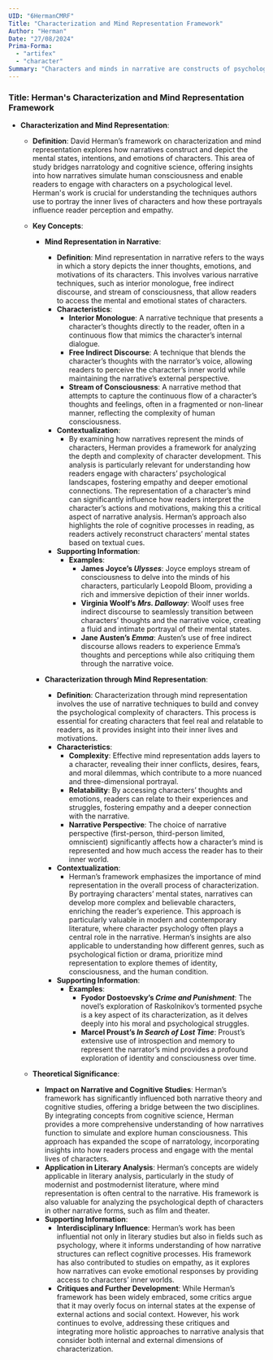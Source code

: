```yaml
---
UID: "6HermanCMRF"
Title: "Characterization and Mind Representation Framework"
Author: "Herman"
Date: "27/08/2024"
Prima-Forma:
  - "artifex"
  - "character"
Summary: "Characters and minds in narrative are constructs of psychological landscapes in which readers engage and interpret meaning."
---
```

### Title: **Herman's Characterization and Mind Representation Framework**

- **Characterization and Mind Representation**:
  - **Definition**: David Herman’s framework on characterization and mind representation explores how narratives construct and depict the mental states, intentions, and emotions of characters. This area of study bridges narratology and cognitive science, offering insights into how narratives simulate human consciousness and enable readers to engage with characters on a psychological level. Herman's work is crucial for understanding the techniques authors use to portray the inner lives of characters and how these portrayals influence reader perception and empathy.

  - **Key Concepts**:

    - **Mind Representation in Narrative**:
      - **Definition**: Mind representation in narrative refers to the ways in which a story depicts the inner thoughts, emotions, and motivations of its characters. This involves various narrative techniques, such as interior monologue, free indirect discourse, and stream of consciousness, that allow readers to access the mental and emotional states of characters.
      - **Characteristics**:
        - **Interior Monologue**: A narrative technique that presents a character’s thoughts directly to the reader, often in a continuous flow that mimics the character’s internal dialogue.
        - **Free Indirect Discourse**: A technique that blends the character’s thoughts with the narrator’s voice, allowing readers to perceive the character’s inner world while maintaining the narrative’s external perspective.
        - **Stream of Consciousness**: A narrative method that attempts to capture the continuous flow of a character’s thoughts and feelings, often in a fragmented or non-linear manner, reflecting the complexity of human consciousness.
      - **Contextualization**:
        - By examining how narratives represent the minds of characters, Herman provides a framework for analyzing the depth and complexity of character development. This analysis is particularly relevant for understanding how readers engage with characters’ psychological landscapes, fostering empathy and deeper emotional connections. The representation of a character’s mind can significantly influence how readers interpret the character’s actions and motivations, making this a critical aspect of narrative analysis. Herman’s approach also highlights the role of cognitive processes in reading, as readers actively reconstruct characters’ mental states based on textual cues.
      - **Supporting Information**:
        - **Examples**:
          - **James Joyce’s *Ulysses***: Joyce employs stream of consciousness to delve into the minds of his characters, particularly Leopold Bloom, providing a rich and immersive depiction of their inner worlds.
          - **Virginia Woolf’s *Mrs. Dalloway***: Woolf uses free indirect discourse to seamlessly transition between characters’ thoughts and the narrative voice, creating a fluid and intimate portrayal of their mental states.
          - **Jane Austen’s *Emma***: Austen’s use of free indirect discourse allows readers to experience Emma’s thoughts and perceptions while also critiquing them through the narrative voice.

    - **Characterization through Mind Representation**:
      - **Definition**: Characterization through mind representation involves the use of narrative techniques to build and convey the psychological complexity of characters. This process is essential for creating characters that feel real and relatable to readers, as it provides insight into their inner lives and motivations.
      - **Characteristics**:
        - **Complexity**: Effective mind representation adds layers to a character, revealing their inner conflicts, desires, fears, and moral dilemmas, which contribute to a more nuanced and three-dimensional portrayal.
        - **Relatability**: By accessing characters’ thoughts and emotions, readers can relate to their experiences and struggles, fostering empathy and a deeper connection with the narrative.
        - **Narrative Perspective**: The choice of narrative perspective (first-person, third-person limited, omniscient) significantly affects how a character’s mind is represented and how much access the reader has to their inner world.
      - **Contextualization**:
        - Herman’s framework emphasizes the importance of mind representation in the overall process of characterization. By portraying characters’ mental states, narratives can develop more complex and believable characters, enriching the reader’s experience. This approach is particularly valuable in modern and contemporary literature, where character psychology often plays a central role in the narrative. Herman’s insights are also applicable to understanding how different genres, such as psychological fiction or drama, prioritize mind representation to explore themes of identity, consciousness, and the human condition.
      - **Supporting Information**:
        - **Examples**:
          - **Fyodor Dostoevsky’s *Crime and Punishment***: The novel’s exploration of Raskolnikov’s tormented psyche is a key aspect of its characterization, as it delves deeply into his moral and psychological struggles.
          - **Marcel Proust’s *In Search of Lost Time***: Proust’s extensive use of introspection and memory to represent the narrator’s mind provides a profound exploration of identity and consciousness over time.

  - **Theoretical Significance**:
    - **Impact on Narrative and Cognitive Studies**: Herman’s framework has significantly influenced both narrative theory and cognitive studies, offering a bridge between the two disciplines. By integrating concepts from cognitive science, Herman provides a more comprehensive understanding of how narratives function to simulate and explore human consciousness. This approach has expanded the scope of narratology, incorporating insights into how readers process and engage with the mental lives of characters.
    - **Application in Literary Analysis**: Herman’s concepts are widely applicable in literary analysis, particularly in the study of modernist and postmodernist literature, where mind representation is often central to the narrative. His framework is also valuable for analyzing the psychological depth of characters in other narrative forms, such as film and theater.
    - **Supporting Information**:
      - **Interdisciplinary Influence**: Herman’s work has been influential not only in literary studies but also in fields such as psychology, where it informs understanding of how narrative structures can reflect cognitive processes. His framework has also contributed to studies on empathy, as it explores how narratives can evoke emotional responses by providing access to characters’ inner worlds.
      - **Critiques and Further Development**: While Herman’s framework has been widely embraced, some critics argue that it may overly focus on internal states at the expense of external actions and social context. However, his work continues to evolve, addressing these critiques and integrating more holistic approaches to narrative analysis that consider both internal and external dimensions of characterization.
